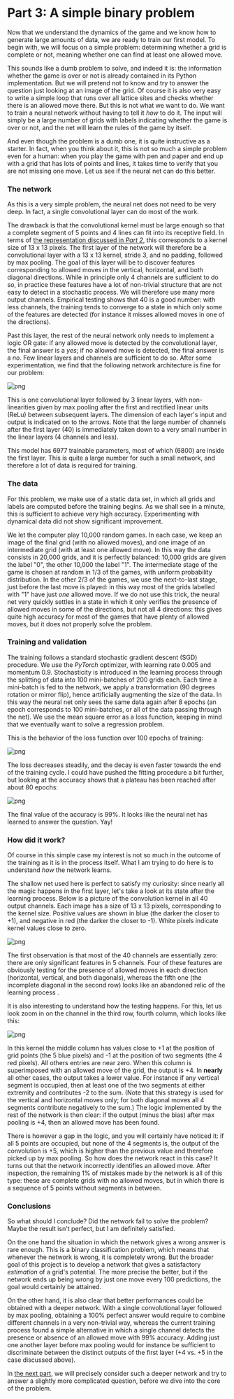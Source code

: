 # Part 3: A simple binary problem

Now that we understand the dynamics of the game and we know how to generate large amounts of data, we are ready to train our first model. To begin with, we will focus on a simple problem: determining whether a grid is complete or not, meaning whether one can find at least one allowed move.

This sounds like a dumb problem to solve, and indeed it is: the information whether the game is over or not is already contained in its Python implementation. But we will pretend not to know and try to answer the question just looking at an image of the grid. Of course it is also very easy to write a simple loop that runs over all lattice sites and checks whether there is an allowed move there. But this is not what we want to do. We want to train a neural network without having to tell it *how* to do it. The input will simply be a large number of grids with labels indicating whether the game is over or not, and the net will learn the rules of the game by itself.

And even though the problem is a dumb one, it is quite instructive as a starter. In fact, when you think about it, this is not so much a simple problem even for a human: when you play the game with pen and paper and end up with a grid that has lots of points and lines, it takes time to verify that you are not missing one move. Let us see if the neural net can do this better.

### The network

As this is a very simple problem, the neural net does not need to be very deep. In fact, a single convolutional layer can do most of the work.

The drawback is that the convolutional kernel must be large enough so that a complete segment of 5 points and 4 lines can fit into its receptive field. In terms of [the representation discussed in *Part 2*](/2022/01/05/Part_2_Data.html), this corresponds to a kernel size of 13 x 13 pixels. The first layer of the network will therefore be a convolutional layer with a 13 x 13 kernel, stride 3, and no padding, followed by max pooling. The goal of this layer will be to discover features corresponding to allowed moves in the vertical, horizontal, and both diagonal directions. While in principle only 4 channels are sufficient to do so, in practice these features have a lot of non-trivial structure that are not easy to detect in a stochastic process. We will therefore use many more output channels. Empirical testing shows that 40 is a good number: with less channels, the training tends to converge to a state in which only some of the features are detected (for instance it misses allowed moves in one of the directions).

Past this layer, the rest of the neural network only needs to implement a logic OR gate: if any allowed move is detected by the convolutional layer, the final answer is a *yes*; if no allowed move is detected, the final answer is a *no*.
Few linear layers and channels are sufficient to do so. After some experimentation, we find that the following network architecture is fine for our problem:

![png](/images/Democritus_architecture.png 'Network architecture')

This is one convolutional layer followed by 3 linear layers, with non-linearities given by max pooling after the first and rectified linear units (ReLu) between subsequent layers. The dimension of each layer's input and output is indicated on to the arrows. Note that the large number of channels after the first layer (40) is immediately taken down to a very small number in the linear layers (4 channels and less).

This model has 6977 trainable parameters, most of which (6800) are inside the first layer.
This is quite a large number for such a small network, and therefore a lot of data is required for training.

### The data

For this problem, we make use of a static data set, in which all grids and labels are computed before the training begins. As we shall see in a minute, this is sufficient to achieve very high accuracy. Experimenting with dynamical data did not show significant improvement.

We let the computer play 10,000 random games. In each case, we keep an image of the final grid (with no allowed moves), and one image of an intermediate grid (with at least one allowed move). In this way the data consists in 20,000 grids, and it is perfectly balanced: 10,000 grids are given the label "0", the other 10,000 the label "1". The intermediate stage of the game is chosen at random in 1/3 of the games, with uniform probability distribution. In the other 2/3 of the games, we use the next-to-last stage, just before the last move is played: in this way most of the grids labelled with "1" have just *one* allowed move. If we do not use this trick, the neural net very quickly settles in a state in which it only verifies the presence of allowed moves in some of the directions, but not all 4 directions: this gives quite high accuracy for most of the games that have plenty of allowed moves, but it does not properly solve the problem. 

### Training and validation

The training follows a standard stochastic gradient descent (SGD) procedure. We use the *PyTorch* optimizer, with learning rate 0.005 and momentum 0.9. 
Stochasticity is introduced in the learning process through the splitting of data into 100 mini-batches of 200 grids each.
Each time a mini-batch is fed to the network, we apply a transformation (90 degrees rotation or mirror flip), hence artificially augmenting the size of the data. In this way the neural net only sees the same data again after 8 epochs (an epoch corresponds to 100 mini-batches, or all of the data passing through the net).
We use the mean square error as a loss function, keeping in mind that we eventually want to solve a regression problem.

This is the behavior of the loss function over 100 epochs of training:

![png](/images/Democritus_loss.png 'A pretty smooth learning curve on a logarithmic scale.')

The loss decreases steadily, and the decay is even faster towards the end of the training cycle. I could have pushed the fitting procedure a bit further, but looking at the accuracy shows that a plateau has been reached after about 80 epochs:

![png](/images/Democritus_accuracy.png 'Accuracy measures whether the output is larger or smaller than 0.5, and matching the label.')

The final value of the accuracy is 99%.
It looks like the neural net has learned to answer the question. Yay!

### How did it work?



Of course in this simple case my interest is not so much in the outcome of the training as it is in the process itself. What I am trying to do here is to understand *how* the network learns.

The shallow net used here is perfect to satisfy my curiosity: since nearly all the magic happens in the first layer, let's take a look at its state after the learning process. Below is a picture of the convolution kernel in all 40 output channels. Each image has a size of 13 x 13 pixels, corresponding to the kernel size. Positive values are shown in blue (the darker the closer to +1), and negative in red (the darker the closer to -1). White pixels indicate kernel values close to zero.

![png](/images/Democritus_convlayer.png 'State of the first layer at the end of the training process.')

The first observation is that most of the 40 channels are essentially zero: there are only significant features in 5 channels. Four of these features are obviously testing for the presence of allowed moves in each direction (horizontal, vertical, and both diagonals), whereas the fifth one (the incomplete diagonal in the second row) looks like an abandoned relic of the learning process .

It is also interesting to understand how the testing happens. For this, let us look zoom in on the channel in the third row, fourth column, which looks like this:

![png](/images/Democritus_convlayer_zoom.png 'The state of one of the most interesting channels.')

In this kernel the middle column has values close to +1 at the position of grid points (the 5 blue pixels) and -1 at the position of two segments (the 4 red pixels). All others entries are near zero. When this column is superimposed with an allowed move of the grid, the output is +4. In **nearly** all other cases, the output takes a lower value. For instance if any vertical segment is occupied, then at least one of the two segments at either extremity and contributes -2 to the sum. (Note that this strategy is used for the vertical and horizontal moves only; for both diagonal moves all 4 segments contribute negatively to the sum.)
The logic implemented by the rest of the network is then clear: if the output (minus the bias) after max pooling is +4, then an allowed move has been found.

There is however a gap in the logic, and you will certainly have noticed it: if all 5 points are occupied, but none of the 4 segments is, the output of the convolution is +5, which is higher than the previous value and therefore picked up by max pooling. So how does the network react in this case? It turns out that the network incorrectly identifies an allowed move. After inspection, the remaining 1% of mistakes made by the network is all of this type: these are complete grids with no allowed moves, but in which there is a sequence of 5 points without segments in between. 


### Conclusions

So what should I conclude? Did the network fail to solve the problem? Maybe the result isn't perfect, but I am definitely satisfied.

On the one hand the situation in which the network gives a wrong answer is rare enough. This is a binary classification problem, which means that whenever the network is wrong, it is completely wrong. But the broader goal of this project is to develop a network that gives a satisfactory *estimation* of a grid's potential. The more precise the better, but if the network ends up being wrong by just one move every 100 predictions, the goal would certainly be attained.

On the other hand, it is also clear that better performances could be obtained with a deeper network. With a single convolutional layer followed by max pooling, obtaining a 100% perfect answer would require to combine different channels in a very non-trivial way, whereas the current training process found a simple alternative in which a single channel detects the presence or absence of an allowed move with 99% accuracy. Adding just one another layer before max pooling would for instance be sufficient to discriminate between the distinct outputs of the first layer (+4 vs. +5 in the case discussed above).

In [the next part](/2022/01/28/Part_4_Counting.html), we will precisely consider such a deeper network and try to answer a slightly more complicated question, before we dive into the core of the problem.

